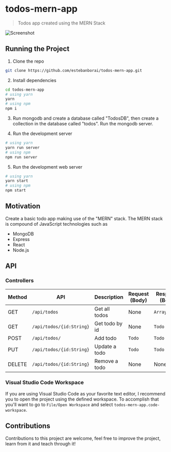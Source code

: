 # todos-mern-app
> Todos app created using the MERN Stack

![Screenshot](https://raw.githubusercontent.com/estebanborai/todos-mern-app/master/docs/screenshot.png)

## Running the Project

1. Clone the repo
```bash
git clone https://github.com/estebanborai/todos-mern-app.git
```

2. Install dependencies
```bash
cd todos-mern-app
# using yarn
yarn
# using npm
npm i
```

3. Run mongodb and create a database called "TodosDB", 
	 then create a collection in the database called "todos".
	 Run the mongodb server.

4. Run the development server
```bash
# using yarn
yarn run server
# using npm 
npm run server
```

5. Run the development web server
```bash
# using yarn
yarn start
# using npm
npm start
```

## Motivation

Create a basic todo app making use of the "MERN" stack.
The MERN stack is compound of JavaScript technologies such as
- MongoDB
- Express
- React
- Node.js

## API

### Controllers

Method | API | Description | Request (Body) | Response (Body)
--- | --- | --- | --- | ---
GET | `/api/todos` | Get all todos | None | `Array<Todo>`
GET | `/api/todos/{id:String}` | Get todo by id | None | `Todo`
POST | `/api/todos/` | Add todo | `Todo` | `Todo`
PUT | `/api/todos/{id:String}` | Update a todo | `Todo` | `Todo`
DELETE | `/api/todos/{id:String}` | Remove a todo | None | None

### Visual Studio Code Workspace
If you are using Visual Studio Code as your favorite text editor, I recommend 
you to open the project using the defined workspace.
To accomplish that you'll want to go to `File/Open Workspace` and select
`todos-mern-app.code-workspace`.

## Contributions

Contributions to this project are welcome, feel free to improve the project,
learn from it and teach through it!
